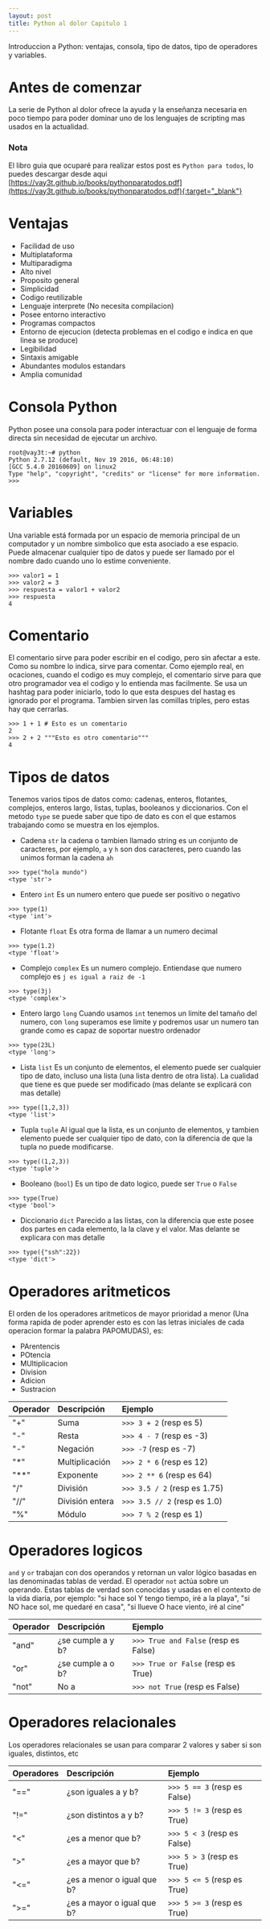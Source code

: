 ```yaml
---
layout: post
title: Python al dolor Capitulo 1
---
```


Introduccion a Python: ventajas, consola, tipo de datos, tipo de operadores y variables.

# Antes de comenzar
La serie de Python al dolor ofrece la ayuda y la enseñanza necesaria en poco tiempo para poder dominar uno de los lenguajes de scripting mas usados en la actualidad. 

### Nota
El libro guia que ocuparé para realizar estos post es `Python para todos`, lo puedes descargar desde aqui [https://vay3t.github.io/books/pythonparatodos.pdf](https://vay3t.github.io/books/pythonparatodos.pdf){:target="_blank"}

# Ventajas
* Facilidad de uso
* Multiplataforma
* Multiparadigma
* Alto nivel
* Proposito general
* Simplicidad
* Codigo reutilizable
* Lenguaje interprete (No necesita compilacion)
* Posee entorno interactivo
* Programas compactos
* Entorno de ejecucion (detecta problemas en el codigo e indica en que linea se produce)
* Legibilidad
* Sintaxis amigable
* Abundantes modulos estandars
* Amplia comunidad

# Consola Python
Python posee una consola para poder interactuar con el lenguaje de forma directa sin necesidad de ejecutar un archivo.

```
root@vay3t:~# python
Python 2.7.12 (default, Nov 19 2016, 06:48:10) 
[GCC 5.4.0 20160609] on linux2
Type "help", "copyright", "credits" or "license" for more information.
>>> 
```

# Variables
Una variable está formada por un espacio de memoria principal de un computador y un nombre simbolico que esta asociado a ese espacio. Puede almacenar cualquier tipo de datos y puede ser llamado por el nombre dado cuando uno lo estime conveniente.

```
>>> valor1 = 1
>>> valor2 = 3
>>> respuesta = valor1 + valor2
>>> respuesta
4
```

# Comentario
El comentario sirve para poder escribir en el codigo, pero sin afectar a este. Como su nombre lo indica, sirve para comentar. Como ejemplo real, en ocaciones, cuando el codigo es muy complejo, el comentario sirve para que otro programador vea el codigo y lo entienda mas facilmente. Se usa un hashtag para poder iniciarlo, todo lo que esta despues del hastag es ignorado por el programa. Tambien sirven las comillas triples, pero estas hay que cerrarlas.

```
>>> 1 + 1 # Esto es un comentario
2
>>> 2 + 2 """Esto es otro comentario"""
4
```

# Tipos de datos
Tenemos varios tipos de datos como: cadenas, enteros, flotantes, complejos, enteros largo, listas, tuplas, booleanos y diccionarios. Con el metodo `type` se puede saber que tipo de dato es con el que estamos trabajando como se muestra en los ejemplos.

* Cadena `str`
la cadena o tambien llamado string es un conjunto de caracteres, por ejemplo, `a` y `h` son dos caracteres, pero cuando las unimos forman la cadena `ah` 

```
>>> type("hola mundo")
<type 'str'>
```


* Entero `int`
Es un numero entero que puede ser positivo o negativo

```
>>> type(1)
<type 'int'>
```


* Flotante `float`
Es otra forma de llamar a un numero decimal

```
>>> type(1.2)
<type 'float'>
```


* Complejo `complex`
Es un numero complejo. Entiendase que numero complejo es `j es igual a raiz de -1`

```
>>> type(3j)
<type 'complex'>
```


* Entero largo `long`
Cuando usamos `int` tenemos un limite del tamaño del numero, con `long` superamos ese limite y podremos usar un numero tan grande como es capaz de soportar nuestro ordenador

```
>>> type(23L)
<type 'long'>
```


* Lista `list`
Es un conjunto de elementos, el elemento puede ser cualquier tipo de dato, incluso una lista (una lista dentro de otra lista). La cualidad que tiene es que puede ser modificado (mas delante se explicará con mas detalle)

```
>>> type([1,2,3])
<type 'list'>
```


* Tupla `tuple`
Al igual que la lista, es un conjunto de elementos, y tambien elemento puede ser cualquier tipo de dato, con la diferencia de que la tupla no puede modificarse.

```
>>> type((1,2,3))
<type 'tuple'>
```


* Booleano (`bool`)
Es un tipo de dato logico, puede ser `True` o `False`

```
>>> type(True)
<type 'bool'>
```


* Diccionario `dict`
Parecido a las listas, con la diferencia que este posee dos partes en cada elemento, la la clave y el valor. Mas delante se explicara con mas detalle

```
>>> type({"ssh":22})
<type 'dict'>
```


# Operadores aritmeticos
El orden de los operadores aritmeticos de mayor prioridad a menor (Una forma rapida de poder aprender esto es con las letras iniciales de cada operacion formar la palabra PAPOMUDAS), es:

* PArentencis
* POtencia
* MUltiplicacion
* Division
* Adicion
* Sustracion 

| Operador | Descripción | Ejemplo |
|---|:---|:---|
| "+" | Suma | `>>> 3 + 2` (resp es 5) |
| "-" | Resta | `>>> 4 - 7` (resp es -3) |
| "-" | Negación | `>>> -7` (resp es -7) |
| "*" | Multiplicación | `>>> 2 * 6` (resp es 12) |
| "**" | Exponente | `>>> 2 ** 6` (resp es 64) |
| "/" | División | `>>> 3.5 / 2` (resp es 1.75) |
| "//" | División entera | `>>> 3.5 // 2` (resp es 1.0) |
| "%" | Módulo | `>>> 7 % 2` (resp es 1) |

# Operadores logicos
`and` y `or` trabajan con dos operandos y retornan un valor lógico basadas en las denominadas tablas de verdad. El operador `not` actúa sobre un operando. Estas tablas de verdad son conocidas y usadas en el contexto de la vida diaria, por ejemplo: "si hace sol Y tengo tiempo, iré a la playa", "si NO hace sol, me quedaré en casa", "si llueve O hace viento, iré al cine"

Operador | Descripción | Ejemplo
|---|:---|:---|
"and" | ¿se cumple a y b? | `>>> True and False` (resp es False)
"or" | ¿se cumple a o b? | `>>> True or False` (resp es True)
"not" | No a | `>>> not True` (resp es False)
 
# Operadores relacionales
Los operadores relacionales se usan para comparar 2 valores y saber si son iguales, distintos, etc

Operadores | Descripción | Ejemplo
|---|:---|:---|
"==" | ¿son iguales a y b? | `>>> 5 == 3` (resp es False)
"!=" | ¿son distintos a y b? | `>>> 5 != 3` (resp es True)
"<" | ¿es a menor que b? | `>>> 5 < 3` (resp es False)
">" | ¿es a mayor que b? | `>>> 5 > 3` (resp es True)
"<=" | ¿es a menor o igual que b? | `>>> 5 <= 5` (resp es True)
">=" | ¿es a mayor o igual que b? | `>>> 5 >= 3` (resp es True)
